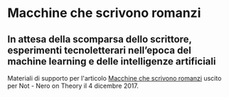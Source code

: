 # Macchine che scrivono romanzi
## In attesa della scomparsa dello scrittore, esperimenti tecnoletterari nell’epoca del machine learning e delle intelligenze artificiali

Materiali di supporto per l'articolo [Macchine che scrivono romanzi](https://not.neroeditions.com/macchine-scrivono-romanzi/) uscito per Not - Nero on Theory il 4 dicembre 2017.
